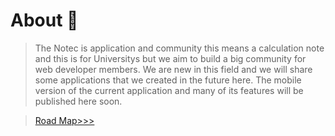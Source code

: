 # About 📌
>The Notec is application and community
this means a calculation note and this is for Universitys
but we aim to build a big community for web developer members.
We are new in this field and we will share some applications that we created in the future here.
The mobile version of the current application and many of its features will be published here soon.

>[Road Map>>>](/roadmap)
